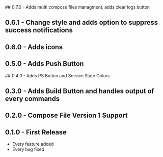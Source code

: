 ## 0.7.0 - Adds multi compose files managment, adds clear logs button
## 0.6.1 - Change style and adds option to suppress success notifications
## 0.6.0 - Adds icons
## 0.5.0 - Adds Push Button
## 0.4.0 - Adds PS Button and Service State Colors
## 0.3.0 - Adds Build Button and handles output of every commands
## 0.2.0 - Compose File Version 1 Support
## 0.1.0 - First Release
* Every feature added
* Every bug fixed
